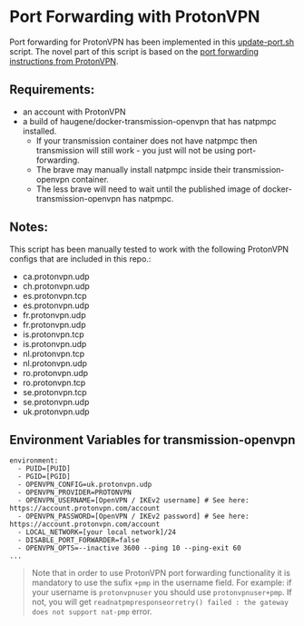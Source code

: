 # Port Forwarding with ProtonVPN

Port forwarding for ProtonVPN has been implemented in this [update-port.sh](/openvpn/protonvpn/update-port.sh) script. The novel part of this script is based on the [port forwarding instructions from ProtonVPN](https://protonvpn.com/support/port-forwarding-manual-setup/#linux). 

## Requirements:
- an account with ProtonVPN
- a build of haugene/docker-transmission-openvpn that has natpmpc installed.
  - If your transmission container does not have natpmpc then transmission will still work - you just will not be using port-forwarding.
  - The brave may manually install natpmpc inside their transmission-openvpn container.
  - The less brave will need to wait until the published image of docker-transmission-openvpn has natpmpc.


## Notes:
This script has been manually tested to work with the following ProtonVPN configs that are included in this repo.:
- ca.protonvpn.udp
- ch.protonvpn.udp
- es.protonvpn.tcp
- es.protonvpn.udp
- fr.protonvpn.udp
- fr.protonvpn.udp
- is.protonvpn.tcp
- is.protonvpn.udp
- nl.protonvpn.tcp
- nl.protonvpn.udp
- ro.protonvpn.udp
- ro.protonvpn.tcp
- se.protonvpn.tcp
- se.protonvpn.udp
- uk.protonvpn.udp

## Environment Variables for transmission-openvpn
```
environment:
  - PUID=[PUID]
  - PGID=[PGID]
  - OPENVPN_CONFIG=uk.protonvpn.udp
  - OPENVPN_PROVIDER=PROTONVPN
  - OPENVPN_USERNAME=[OpenVPN / IKEv2 username] # See here: https://account.protonvpn.com/account
  - OPENVPN_PASSWORD=[OpenVPN / IKEv2 password] # See here: https://account.protonvpn.com/account
  - LOCAL_NETWORK=[your local network]/24 
  - DISABLE_PORT_FORWARDER=false
  - OPENVPN_OPTS=--inactive 3600 --ping 10 --ping-exit 60
...   
```

> Note that in order to use ProtonVPN port forwarding functionality it is mandatory to use the sufix `+pmp` in the username field. For example: if your username is `protonvpnuser` you should use `protonvpnuser+pmp`. If not, you will get `readnatpmpresponseorretry() failed : the gateway does not support nat-pmp` error.
